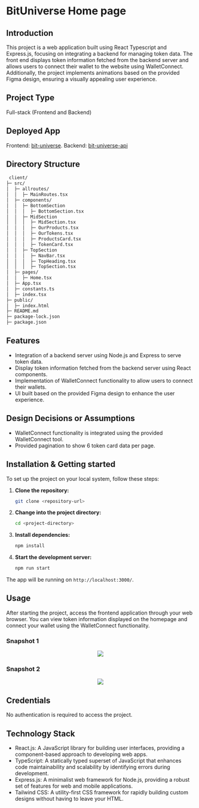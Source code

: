 # BitUniverse Home page

## Introduction
This project is a web application built using React Typescript and Express.js, focusing on integrating a backend for managing token data. The front end displays token information fetched from the backend server and allows users to connect their wallet to the website using WalletConnect. Additionally, the project implements animations based on the provided Figma design, ensuring a visually appealing user experience.

## Project Type
Full-stack (Frontend and Backend)

## Deployed App
 Frontend: [bit-universe](https://bituniverse-jk.vercel.app/).
 Backend: [bit-universe-api](https://bituniverse-api-template.onrender.com/tokens)
 
 ## Directory Structure
```bash
 client/
├─ src/
│  ├─ allroutes/
│  │  ├─ MainRoutes.tsx
│  ├─ components/
│  │  ├─ BottomSection
│  │  │  ├─ BottomSection.tsx
│  │  ├─ MidSection
│  │  │  ├─ MidSection.tsx
│  │  │  ├─ OurProducts.tsx
│  │  │  ├─ OurTokens.tsx
│  │  │  ├─ ProductsCard.tsx
│  │  │  ├─ TokenCard.tsx
│  │  ├─ TopSection
│  │  │  ├─ NavBar.tsx
│  │  │  ├─ TopHeading.tsx
│  │  │  ├─ TopSection.tsx
│  ├─ pages/
│  │  ├─ Home.tsx
│  ├─ App.tsx
│  ├─ constants.ts
│  ├─ index.tsx
├─ public/
│  ├─ index.html
├─ README.md
├─ package-lock.json
├─ package.json
```

## Features
* Integration of a backend server using Node.js and Express to serve token data.
* Display token information fetched from the backend server using React components.
* Implementation of WalletConnect functionality to allow users to connect their wallets.
* UI built based on the provided Figma design to enhance the user experience.
## Design Decisions or Assumptions
* WalletConnect functionality is integrated using the provided WalletConnect tool.
* Provided pagination to show 6 token card data per page.

## Installation & Getting started
To set up the project on your local system, follow these steps:

1. **Clone the repository:**
   ```bash
   git clone <repository-url>
   
2. **Change into the project directory:**
   ```bash
   cd <project-directory>
   
3. **Install dependencies:**
   ```bash
   npm install
   
4. **Start the development server:**
   ```bash
   npm run start

The app will be running on `http://localhost:3000/`.

## Usage
After starting the project, access the frontend application through your web browser. You can view token information displayed on the homepage and connect your wallet using the WalletConnect functionality.
### Snapshot 1

<p align="center">
  <img src="![bit1](https://github.com/jurikalita011/Juri-Kalita-Frontend-Developer/assets/68116821/cab5b5af-5a7c-47d2-8bff-f748306815c8)
">
</p>

### Snapshot 2

<p align="center">
  <img src="![bit-2](https://github.com/jurikalita011/Juri-Kalita-Frontend-Developer/assets/68116821/885fd7ff-f66a-4cf1-b696-d60854e82189)
">
</p>


## Credentials
No authentication is required to access the project.

## Technology Stack
* React.js: A JavaScript library for building user interfaces, providing a component-based approach to developing web apps.
* TypeScript: A statically typed superset of JavaScript that enhances code maintainability and scalability by identifying errors during development.
* Express.js: A minimalist web framework for Node.js, providing a robust set of features for web and mobile applications.
* Tailwind CSS: A utility-first CSS framework for rapidly building custom designs without having to leave your HTML.
